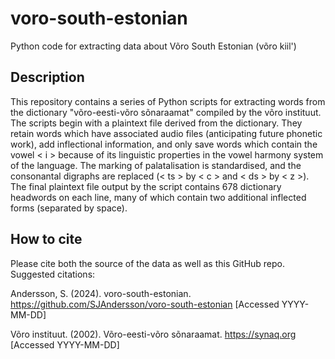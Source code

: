 # voro-south-estonian
Python code for extracting data about Võro South Estonian (võro kiil')

## Description

This repository contains a series of Python scripts for extracting words from the dictionary "võro-eesti-võro sõnaraamat" compiled by the võro instituut. The scripts begin with a plaintext file derived from the dictionary. They retain words which have associated audio files (anticipating future phonetic work), add inflectional information, and only save words which contain the vowel < i > because of its linguistic properties in the vowel harmony system of the language. The marking of palatalisation is standardised, and the consonantal digraphs are replaced (< ts > by < c > and < ds > by < z >). The final plaintext file output by the script contains 678 dictionary headwords on each line, many of which contain two additional inflected forms (separated by space).

## How to cite

Please cite both the source of the data as well as this GitHub repo. Suggested citations:

Andersson, S. (2024). voro-south-estonian. <https://github.com/SJAndersson/voro-south-estonian> [Accessed YYYY-MM-DD]

Võro instituut. (2002). Võro-eesti-võro sõnaraamat. <https://synaq.org> [Accessed YYYY-MM-DD]
